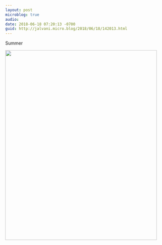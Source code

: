 ```yaml
---
layout: post
microblog: true
audio: 
date: 2018-06-18 07:20:13 -0700
guid: http://jalvani.micro.blog/2018/06/18/142013.html
---
```

Summer

<img src="http://micro.jehanalvani.com/uploads/2018/fe20a348bc.jpg" width="480" height="600" />
